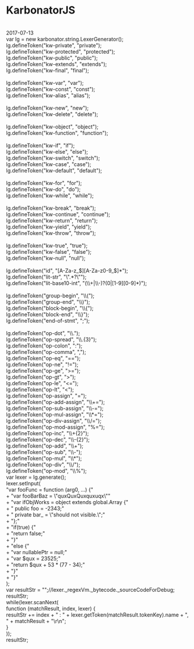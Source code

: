 # KarbonatorJS
<br>
2017-07-13<br>
var lg = new karbonator.string.LexerGenerator();<br/>
lg.defineToken("kw-private", "private");<br/>
lg.defineToken("kw-protected", "protected");<br/>
lg.defineToken("kw-public", "public");<br/>
lg.defineToken("kw-extends", "extends");<br/>
lg.defineToken("kw-final", "final");<br/>
<br/>
lg.defineToken("kw-var", "var");<br/>
lg.defineToken("kw-const", "const");<br/>
lg.defineToken("kw-alias", "alias");<br/>
<br/>
lg.defineToken("kw-new", "new");<br/>
lg.defineToken("kw-delete", "delete");<br/>
<br/>
lg.defineToken("kw-object", "object");<br/>
lg.defineToken("kw-function", "function");<br/>
<br/>
lg.defineToken("kw-if", "if");<br/>
lg.defineToken("kw-else", "else");<br/>
lg.defineToken("kw-switch", "switch");<br/>
lg.defineToken("kw-case", "case");<br/>
lg.defineToken("kw-default", "default");<br/>
<br/>
lg.defineToken("kw-for", "for");<br/>
lg.defineToken("kw-do", "do");<br/>
lg.defineToken("kw-while", "while");<br/>
<br/>
lg.defineToken("kw-break", "break");<br/>
lg.defineToken("kw-continue", "continue");<br/>
lg.defineToken("kw-return", "return");<br/>
lg.defineToken("kw-yield", "yield");<br/>
lg.defineToken("kw-throw", "throw");<br/>
<br/>
lg.defineToken("kw-true", "true");<br/>
lg.defineToken("kw-false", "false");<br/>
lg.defineToken("kw-null", "null");<br/>
<br/>
lg.defineToken("id", "[A-Za-z_$][A-Za-z0-9_$]*");<br/>
lg.defineToken("lit-str", "\".*?\"");<br/>
lg.defineToken("lit-base10-int", "(\\+|\\-)?(0|[1-9][0-9]*)");<br/>
<br/>
lg.defineToken("group-begin", "\\(");<br/>
lg.defineToken("group-end", "\\)");<br/>
lg.defineToken("block-begin", "\\{");<br/>
lg.defineToken("block-end", "\\}");<br/>
lg.defineToken("end-of-stmt", ";");<br/>
<br/>
lg.defineToken("op-dot", "\\.");<br/>
lg.defineToken("op-spread", "\\.{3}");<br/>
lg.defineToken("op-colon", ":");<br/>
lg.defineToken("op-comma", ",");<br/>
lg.defineToken("op-eq", "==");<br/>
lg.defineToken("op-ne", "!=");<br/>
lg.defineToken("op-ge", ">=");<br/>
lg.defineToken("op-gt", ">");<br/>
lg.defineToken("op-le", "<=");<br/>
lg.defineToken("op-lt", "<");<br/>
lg.defineToken("op-assign", "=");<br/>
lg.defineToken("op-add-assign", "\\+=");<br/>
lg.defineToken("op-sub-assign", "\\-=");<br/>
lg.defineToken("op-mul-assign", "\\*=");<br/>
lg.defineToken("op-div-assign", "\\/=");<br/>
lg.defineToken("op-mod-assign", "%=");<br/>
lg.defineToken("op-inc", "\\+{2}");<br/>
lg.defineToken("op-dec", "\\-{2}");<br/>
lg.defineToken("op-add", "\\+");<br/>
lg.defineToken("op-sub", "\\-");<br/>
lg.defineToken("op-mul", "\\*");<br/>
lg.defineToken("op-div", "\\/");<br/>
lg.defineToken("op-mod", "\\%");<br/>
var lexer = lg.generate();<br/>
lexer.setInput(<br/>
    "var fooFunc = function (arg0, ...) {"<br/>
    + "var fooBarBaz = \"quxQuxQuxquxuqx\""<br/>
    + "var ifObjWorks = object extends global.Array {"<br/>
    + "    public foo = -2343;"<br/>
    + "    private bar_ = \"should not visible.\";"<br/>
    + "};"<br/>
    + "if(true) {"<br/>
    + "return false;"<br/>
    + "}"<br/>
    + "else {"<br/>
    + "var nullablePtr = null;"<br/>
    + "var $qux = 23525;"<br/>
    + "return $qux + 53 * (77 - 34);"<br/>
    + "}"<br/>
    + "}"<br/>
);<br/>
var resultStr = "";//lexer._regexVm._bytecode._sourceCodeForDebug;<br/>
resultStr;<br/>
while(lexer.scanNext(<br/>
    function (matchResult, index, lexer) {<br/>
        resultStr += index + " : " + lexer.getToken(matchResult.tokenKey).name + ", " + matchResult + "\r\n";<br/>
    }<br/>
));<br/>
resultStr;<br/>